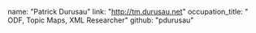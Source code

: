 name: "Patrick Durusau"
link: "http://tm.durusau.net"
occupation_title: " ODF, Topic Maps, XML Researcher"
github: "pdurusau"
